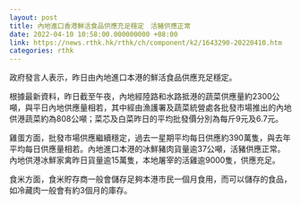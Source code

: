 ```yaml
---
layout: post
title: 內地進口香港鮮活食品供應充足穩定　活豬供應正常
date: 2022-04-10 10:58:00.000000000 +08:00
link: https://news.rthk.hk/rthk/ch/component/k2/1643290-20220410.htm
categories: rthk
---
```


政府發言人表示，昨日由內地進口本港的鮮活食品供應充足穩定。

根據最新資料，昨日截至午夜，內地經陸路和水路抵港的蔬菜供應量約2300公噸，與平日內地供應量相若，其中經由漁護署及蔬菜統營處各批發市場推出的內地供港蔬菜約為808公噸；菜芯及白菜昨日的平均批發價分別為每斤9元及6.7元。

雞蛋方面，批發市場供應繼續穩定，過去一星期平均每日供應約390萬隻，與去年平均每日供應量相若。內地進口本港的冰鮮豬肉貨量逾37公噸，活豬供應正常。內地供港冰鮮家禽昨日貨量逾15萬隻，本地屠宰的活雞逾9000隻，供應充足。

食米方面，食米貯存商一般會儲存足夠本港市民一個月食用，而可以儲存的食品，如冷藏肉一般會有約3個月的庫存。
